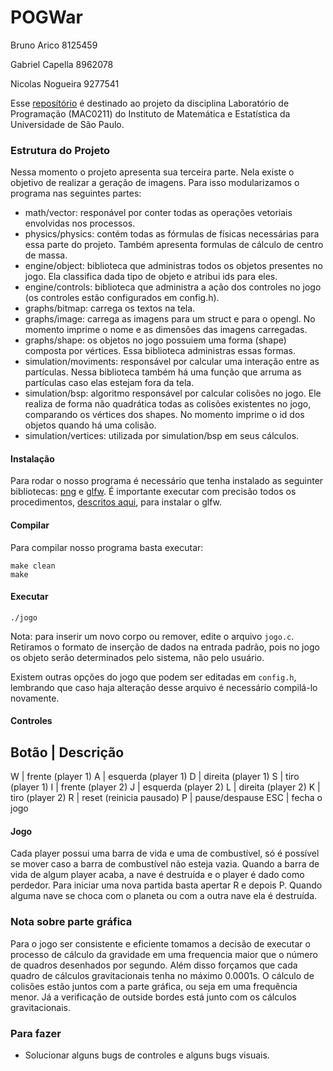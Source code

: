 # POGWar

Bruno Arico         8125459

Gabriel Capella     8962078

Nicolas Nogueira    9277541

Esse [reposítório](https://github.com/Brunoarico/POGWar/) é destinado ao projeto da disciplina Laboratório de Programação (MAC0211) do Instituto de Matemática e Estatística da Universidade de São Paulo.

### Estrutura do Projeto
Nessa momento o projeto apresenta sua terceira parte. Nela existe o objetivo de realizar a geração de imagens. Para isso modularizamos o programa nas seguintes partes:

- math/vector: responável por conter todas as operações vetoriais envolvidas nos processos.
- physics/physics: contém todas as fórmulas de físicas necessárias para essa parte do projeto. Também apresenta formulas de cálculo de centro de massa.
- engine/object: biblioteca que administras todos os objetos presentes no jogo. Ela classifica dada tipo de objeto e atribui ids para eles.
- engine/controls: biblioteca que administra a ação dos controles no jogo (os controles estão configurados em config.h).
- graphs/bitmap: carrega os textos na tela.
- graphs/image: carrega as imagens para um struct e para o opengl. No momento imprime o nome e as dimensões das imagens carregadas.
- graphs/shape: os objetos no jogo possuiem uma forma (shape) composta por vértices. Essa biblioteca administras essas formas.
- simulation/moviments: responsável por calcular uma interação entre as partículas. Nessa biblioteca também há uma função que arruma as partículas caso elas estejam fora da tela.
- simulation/bsp: algoritmo responsável por calcular colisões no jogo. Ele realiza de forma não quadrática todas as colisões existentes no jogo, comparando os vértices dos shapes. No momento imprime o id dos objetos quando há uma colisão.
- simulation/vertices: utilizada por simulation/bsp em seus cálculos.

#### Instalação
Para rodar o nosso programa é necessário que tenha instalado as seguinter bibliotecas: [png](http://www.libpng.org/pub/png/libpng.html) e [glfw](http://www.glfw.org/). É importante executar com precisão todos os procedimentos, [descritos aqui](http://www.glfw.org/docs/latest/compile.html), para instalar o glfw.

#### Compilar
Para compilar nosso programa basta executar:
```
make clean
make
```

#### Executar
```
./jogo
```

Nota: para inserir um novo corpo ou remover, edite o arquivo `jogo.c`. Retiramos o formato de inserção de dados na entrada padrão, pois no jogo os objeto serão determinados pelo sistema, não pelo usuário.

Existem outras opções do jogo que podem ser editadas em `config.h`, lembrando que caso haja alteração desse arquivo é necessário compilá-lo novamente.

#### Controles

 Botão |      Descrição
----------------------------------
   W   | frente    (player 1)
   A   | esquerda  (player 1)
   D   | direita   (player 1)
   S   | tiro      (player 1)
   I   | frente    (player 2)
   J   | esquerda  (player 2)
   L   | direita   (player 2)
   K   | tiro      (player 2)
   R   | reset (reinicia pausado)
   P   | pause/despause
  ESC  | fecha o jogo

#### Jogo

Cada player possui uma barra de vida e uma de combustível, só é possível se mover caso a barra de combustível não esteja vazia. Quando a barra de vida de algum player acaba, a nave é destruída e o player é dado como perdedor. Para iniciar uma nova partida basta apertar R e depois P. Quando alguma nave se choca com o planeta ou com a outra nave ela é destruída.

### Nota sobre parte gráfica

Para o jogo ser consistente e eficiente tomamos a decisão de executar o processo de cálculo da gravidade em uma frequencia maior que o número de quadros desenhados por segundo. Além disso forçamos que cada quadro de cálculos gravitacionais tenha no máximo 0.0001s. O cálculo de colisões estão juntos com a parte gráfica, ou seja em uma frequência menor. Já a verificação de outside bordes está junto com os cálculos gravitacionais.

### Para fazer

- Solucionar alguns bugs de controles e alguns bugs visuais.



